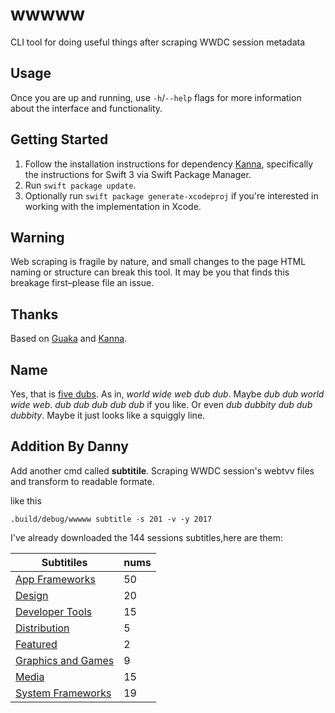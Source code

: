 # wwwww

CLI tool for doing useful things after scraping WWDC session metadata

## Usage

Once you are up and running, use `-h`/`--help` flags for more information about the interface and functionality.

## Getting Started

1. Follow the installation instructions for dependency [Kanna](https://github.com/tid-kijyun/Kanna), specifically the instructions for Swift 3 via Swift Package Manager.
1. Run `swift package update`.
1. Optionally run `swift package generate-xcodeproj` if you're interested in working with the implementation in Xcode.

## Warning

Web scraping is fragile by nature, and small changes to the page HTML naming or structure can break this tool. It may be you that finds this breakage first–please file an issue.

## Thanks

Based on [Guaka](https://github.com/nsomar/Guaka) and [Kanna](https://github.com/tid-kijyun/Kanna).

## Name

Yes, that is [five dubs](http://www.theonion.com/blogpost/fuck-everything-were-doing-five-blades-11056). As in, _world wide web dub dub_. Maybe _dub dub world wide web_. _dub dub dub dub dub_ if you like. Or even _dub dubbity dub dub dubbity_. Maybe it just looks like a squiggly line.

## Addition By Danny

Add another cmd called **subtitile**. Scraping WWDC session's webtvv files and transform to readable formate.

like this

```
.build/debug/wwwww subtitle -s 201 -v -y 2017  
```

I've already downloaded the 144 sessions subtitles,here are them:



| Subtitiles | nums|
| --- | --- |
| [App Frameworks](https://github.com/Danny1451/wwwww/tree/master/2017/App%20Frameworks)  | 50 |
| [Design](https://github.com/Danny1451/wwwww/tree/master/2017/Design)| 20 |
|[Developer Tools](https://github.com/Danny1451/wwwww/tree/master/2017/Developer%20Tools)|15|
|[Distribution](https://github.com/Danny1451/wwwww/tree/master/2017/Distribution)|5|
|[Featured](https://github.com/Danny1451/wwwww/tree/master/2017/Featured)|2|
|[Graphics and Games](https://github.com/Danny1451/wwwww/tree/master/2017/Graphics%20and%20Games)|9|
|[Media](https://github.com/Danny1451/wwwww/tree/master/2017/Media)|15|
|[System Frameworks](https://github.com/Danny1451/wwwww/tree/master/2017/System%20Frameworks)|19|





